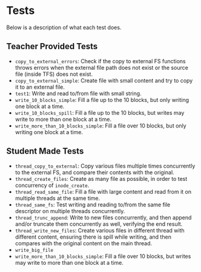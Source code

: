 # Tests

Below is a description of what each test does.

## Teacher Provided Tests

- `copy_to_external_errors`: Check if the copy to external FS functions throws
  errors when the external file path does not exist or the source file (inside TFS)
  does not exist.
- `copy_to_external_simple`: Create file with small content and try to copy it to an external file.
- `test1`: Write and read to/from file with small string.
- `write_10_blocks_simple`: Fill a file up to the 10 blocks, but only writing one block at a time.
- `write_10_blocks_spill`: Fill a file up to the 10 blocks, but writes may write to more than one block at a time.
- `write_more_than_10_blocks_simple`: Fill a file over 10 blocks, but only writing one block at a time.

## Student Made Tests

- `thread_copy_to_external`: Copy various files multiple times concurrently to the external FS,
  and compare their contents with the original.
- `thread_create_files`: Create as many file as possible, in order to test concurrency of `inode_create`.
- `thread_read_same_file`: Fill a file with large content and read from it on multiple threads at the same time.
- `thread_same_fs`: Test writing and reading to/from the same file descriptor on multiple threads concurrently.
- `thread_trunc_append`: Write to new files concurrently, and then append and/or truncate them
  concurrently as well, verifying the end result.
- `thread_write_new_files`: Create various files in different thread with different content,
  ensuring there is spill while writing, and then compares with the original content on the main thread.
- `write_big_file`
- `write_more_than_10_blocks_simple`: Fill a file over 10 blocks, but writes may write to more than one block at a time.
